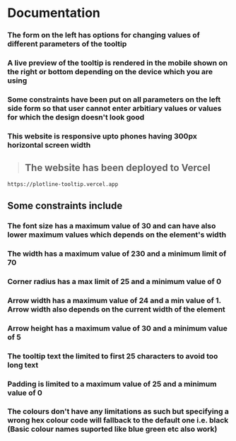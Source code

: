 # Documentation

### The form on the left has options for changing values of different parameters of the tooltip

### A live preview of the tooltip is rendered in the mobile shown on the right or bottom depending on the device which you are using

###  Some constraints have been put on all parameters on the left side form so that user cannot enter arbitiary values or values for which the design doesn't look good

### This website is responsive upto phones having 300px horizontal screen width

> ## The website has been deployed to Vercel

```
https://plotline-tooltip.vercel.app
```

## Some constraints include

### The font size has a maximum value of 30 and can have also lower maximum values which depends on the element's width

### The width has a maximum value of 230 and a minimum limit of 70

### Corner radius has a max limit of 25 and a minimum value of 0

### Arrow width has a maximum value of 24 and a min value of 1. Arrow width also depends on the current width of the element

### Arrow height has a maximum value of 30 and a minimum value of 5

### The tooltip text the limited to first 25 characters to avoid too long text

### Padding is limited to a maximum value of 25 and a minimum value of 0

### The colours don't have any limitations as such but specifying a wrong hex colour code will fallback to the default one i.e. black (Basic colour names suported like blue green etc also work)
